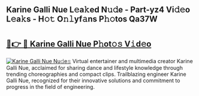 ## Karine Galli Nue L𝚎a𝚔ed N𝚞𝚍e - Part-yz4 Vi𝚍𝚎o L𝚎a𝚔s - H𝚘𝚝 O𝚗𝚕yf𝚊ns P𝚑𝚘tos Qa37W

# <h2><a href="http://kfa1z2.oniu.top/?m=Karine+Galli+Nue">🔗👉 🔴 Karine Galli Nue P𝚑ot𝚘𝚜 V𝚒d𝚎o</a></h2>

[![Karine Galli Nue Nu𝚍e𝚜](https://i.imgur.com/0qMVB7G.gif)](http://kfa1z2.oniu.top/?m=Karine+Galli+Nue)
Virtual entertainer and multimedia creator Karine Galli Nue, acclaimed for sharing dance and lifestyle knowledge through trending choreographies and compact clips. Trailblazing engineer Karine Galli Nue, recognized for their innovative solutions and commitment to progress in the field of engineering.  
